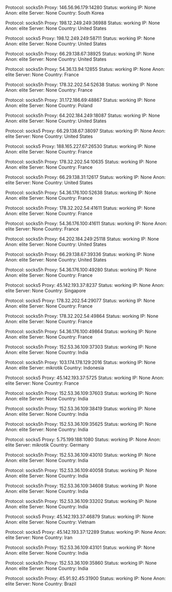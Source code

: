 Protocol: socks5h
Proxy: 146.56.96.179:14280
Status: working
IP: None
Anon: elite
Server: None
Country: South Korea

Protocol: socks5h
Proxy: 198.12.249.249:36988
Status: working
IP: None
Anon: elite
Server: None
Country: United States

Protocol: socks5
Proxy: 198.12.249.249:58711
Status: working
IP: None
Anon: elite
Server: None
Country: United States

Protocol: socks5h
Proxy: 66.29.138.67:38925
Status: working
IP: None
Anon: elite
Server: None
Country: United States

Protocol: socks5h
Proxy: 54.36.13.94:12855
Status: working
IP: None
Anon: elite
Server: None
Country: France

Protocol: socks5h
Proxy: 178.32.202.54:52638
Status: working
IP: None
Anon: elite
Server: None
Country: France

Protocol: socks5h
Proxy: 31.172.186.69:48867
Status: working
IP: None
Anon: elite
Server: None
Country: Poland

Protocol: socks5h
Proxy: 64.202.184.249:18087
Status: working
IP: None
Anon: elite
Server: None
Country: United States

Protocol: socks5
Proxy: 66.29.138.67:38097
Status: working
IP: None
Anon: elite
Server: None
Country: United States

Protocol: socks5
Proxy: 188.165.227.67:26530
Status: working
IP: None
Anon: elite
Server: None
Country: France

Protocol: socks5h
Proxy: 178.32.202.54:10635
Status: working
IP: None
Anon: elite
Server: None
Country: France

Protocol: socks5h
Proxy: 66.29.138.31:12617
Status: working
IP: None
Anon: elite
Server: None
Country: United States

Protocol: socks5h
Proxy: 54.36.176.100:52638
Status: working
IP: None
Anon: elite
Server: None
Country: France

Protocol: socks5h
Proxy: 178.32.202.54:41611
Status: working
IP: None
Anon: elite
Server: None
Country: France

Protocol: socks5h
Proxy: 54.36.176.100:41611
Status: working
IP: None
Anon: elite
Server: None
Country: France

Protocol: socks5h
Proxy: 64.202.184.249:25118
Status: working
IP: None
Anon: elite
Server: None
Country: United States

Protocol: socks5h
Proxy: 66.29.138.67:39336
Status: working
IP: None
Anon: elite
Server: None
Country: United States

Protocol: socks5h
Proxy: 54.36.176.100:49280
Status: working
IP: None
Anon: elite
Server: None
Country: France

Protocol: socks5
Proxy: 45.142.193.37:8237
Status: working
IP: None
Anon: elite
Server: None
Country: Singapore

Protocol: socks5
Proxy: 178.32.202.54:29077
Status: working
IP: None
Anon: elite
Server: None
Country: France

Protocol: socks5h
Proxy: 178.32.202.54:49864
Status: working
IP: None
Anon: elite
Server: None
Country: France

Protocol: socks5h
Proxy: 54.36.176.100:49864
Status: working
IP: None
Anon: elite
Server: None
Country: France

Protocol: socks5h
Proxy: 152.53.36.109:37303
Status: working
IP: None
Anon: elite
Server: None
Country: India

Protocol: socks5h
Proxy: 103.174.178.129:2016
Status: working
IP: None
Anon: elite
Server: mikrotik
Country: Indonesia

Protocol: socks5
Proxy: 45.142.193.37:5725
Status: working
IP: None
Anon: elite
Server: None
Country: France

Protocol: socks5h
Proxy: 152.53.36.109:37603
Status: working
IP: None
Anon: elite
Server: None
Country: India

Protocol: socks5h
Proxy: 152.53.36.109:38419
Status: working
IP: None
Anon: elite
Server: None
Country: India

Protocol: socks5h
Proxy: 152.53.36.109:35625
Status: working
IP: None
Anon: elite
Server: None
Country: India

Protocol: socks5
Proxy: 5.75.199.188:1080
Status: working
IP: None
Anon: elite
Server: mikrotik
Country: Germany

Protocol: socks5h
Proxy: 152.53.36.109:43010
Status: working
IP: None
Anon: elite
Server: None
Country: India

Protocol: socks5h
Proxy: 152.53.36.109:40058
Status: working
IP: None
Anon: elite
Server: None
Country: India

Protocol: socks5h
Proxy: 152.53.36.109:34608
Status: working
IP: None
Anon: elite
Server: None
Country: India

Protocol: socks5h
Proxy: 152.53.36.109:33202
Status: working
IP: None
Anon: elite
Server: None
Country: India

Protocol: socks5
Proxy: 45.142.193.37:46879
Status: working
IP: None
Anon: elite
Server: None
Country: Vietnam

Protocol: socks5
Proxy: 45.142.193.37:12289
Status: working
IP: None
Anon: elite
Server: None
Country: Iran

Protocol: socks5h
Proxy: 152.53.36.109:43101
Status: working
IP: None
Anon: elite
Server: None
Country: India

Protocol: socks5h
Proxy: 152.53.36.109:35860
Status: working
IP: None
Anon: elite
Server: None
Country: India

Protocol: socks5h
Proxy: 45.91.92.45:31900
Status: working
IP: None
Anon: elite
Server: None
Country: Brazil

